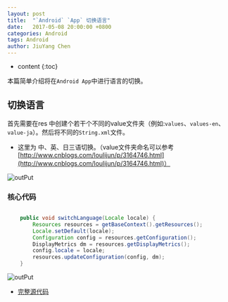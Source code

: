 ```yaml
---
layout: post
title:  "`Android` `App` 切换语言"
date:   2017-05-08 20:00:00 +0800
categories: Android  
tags: Android
author: JiuYang Chen
---
```




* content
{:toc}





本篇简单介绍将在`Android App`中进行语言的切换。

## 切换语言

首先需要在res 中创建个若干个不同的value文件夹（例如:`values`、`values-en`、`value-ja`）。然后将不同的`String.xml`文件。

* 这里为 中、英、日三语切换。（value文件夹命名可以参考 [http://www.cnblogs.com/loulijun/p/3164746.html](http://www.cnblogs.com/loulijun/p/3164746.html)）

![outPut](http://wx1.sinaimg.cn/large/c584f169ly1fi4f9gv7ruj205p05udfq.jpg)

### 核心代码

```java

	public void switchLanguage(Locale locale) {
        Resources resources = getBaseContext().getResources();
        Locale.setDefault(locale);
        Configuration config = resources.getConfiguration();
        DisplayMetrics dm = resources.getDisplayMetrics();
        config.locale = locale;
        resources.updateConfiguration(config, dm);
    }

```

![outPut](http://wx3.sinaimg.cn/large/c584f169ly1fi4ei6vz48g20f40qoqvi.gif)


* [完整源代码](https://github.com/Chenjy1225/ChenjyDemo/tree/gh-pages/Android/switchLanguage)





















